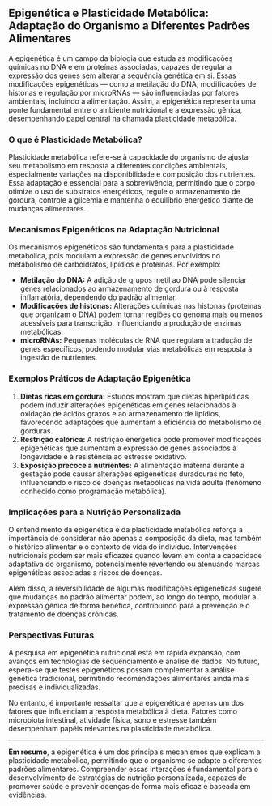 
## Epigenética e Plasticidade Metabólica: Adaptação do Organismo a Diferentes Padrões Alimentares

A epigenética é um campo da biologia que estuda as modificações químicas no DNA e em proteínas associadas, capazes de regular a expressão dos genes sem alterar a sequência genética em si. Essas modificações epigenéticas — como a metilação do DNA, modificações de histonas e regulação por microRNAs — são influenciadas por fatores ambientais, incluindo a alimentação. Assim, a epigenética representa uma ponte fundamental entre o ambiente nutricional e a expressão gênica, desempenhando papel central na chamada plasticidade metabólica.

### O que é Plasticidade Metabólica?

Plasticidade metabólica refere-se à capacidade do organismo de ajustar seu metabolismo em resposta a diferentes condições ambientais, especialmente variações na disponibilidade e composição dos nutrientes. Essa adaptação é essencial para a sobrevivência, permitindo que o corpo otimize o uso de substratos energéticos, regule o armazenamento de gordura, controle a glicemia e mantenha o equilíbrio energético diante de mudanças alimentares.

### Mecanismos Epigenéticos na Adaptação Nutricional

Os mecanismos epigenéticos são fundamentais para a plasticidade metabólica, pois modulam a expressão de genes envolvidos no metabolismo de carboidratos, lipídios e proteínas. Por exemplo:

- **Metilação do DNA:** A adição de grupos metil ao DNA pode silenciar genes relacionados ao armazenamento de gordura ou à resposta inflamatória, dependendo do padrão alimentar.
- **Modificações de histonas:** Alterações químicas nas histonas (proteínas que organizam o DNA) podem tornar regiões do genoma mais ou menos acessíveis para transcrição, influenciando a produção de enzimas metabólicas.
- **microRNAs:** Pequenas moléculas de RNA que regulam a tradução de genes específicos, podendo modular vias metabólicas em resposta à ingestão de nutrientes.

### Exemplos Práticos de Adaptação Epigenética

1. **Dietas ricas em gordura:** Estudos mostram que dietas hiperlipídicas podem induzir alterações epigenéticas em genes relacionados à oxidação de ácidos graxos e ao armazenamento de lipídios, favorecendo adaptações que aumentam a eficiência do metabolismo de gorduras.
2. **Restrição calórica:** A restrição energética pode promover modificações epigenéticas que aumentam a expressão de genes associados à longevidade e à resistência ao estresse oxidativo.
3. **Exposição precoce a nutrientes:** A alimentação materna durante a gestação pode causar alterações epigenéticas duradouras no feto, influenciando o risco de doenças metabólicas na vida adulta (fenômeno conhecido como programação metabólica).

### Implicações para a Nutrição Personalizada

O entendimento da epigenética e da plasticidade metabólica reforça a importância de considerar não apenas a composição da dieta, mas também o histórico alimentar e o contexto de vida do indivíduo. Intervenções nutricionais podem ser mais eficazes quando levam em conta a capacidade adaptativa do organismo, potencialmente revertendo ou atenuando marcas epigenéticas associadas a riscos de doenças.

Além disso, a reversibilidade de algumas modificações epigenéticas sugere que mudanças no padrão alimentar podem, ao longo do tempo, modular a expressão gênica de forma benéfica, contribuindo para a prevenção e o tratamento de doenças crônicas.

### Perspectivas Futuras

A pesquisa em epigenética nutricional está em rápida expansão, com avanços em tecnologias de sequenciamento e análise de dados. No futuro, espera-se que testes epigenéticos possam complementar a análise genética tradicional, permitindo recomendações alimentares ainda mais precisas e individualizadas.

No entanto, é importante ressaltar que a epigenética é apenas um dos fatores que influenciam a resposta metabólica à dieta. Fatores como microbiota intestinal, atividade física, sono e estresse também desempenham papéis relevantes na plasticidade metabólica.

---

**Em resumo**, a epigenética é um dos principais mecanismos que explicam a plasticidade metabólica, permitindo que o organismo se adapte a diferentes padrões alimentares. Compreender essas interações é fundamental para o desenvolvimento de estratégias de nutrição personalizada, capazes de promover saúde e prevenir doenças de forma mais eficaz e baseada em evidências.
```
